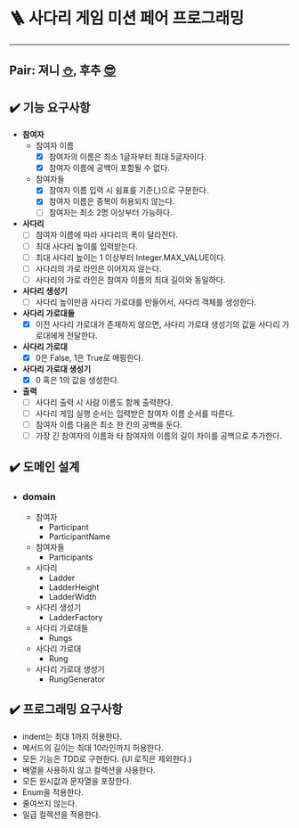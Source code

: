 # 🪜 사다리 게임 미션 페어 프로그래밍

---

##  Pair: 져니 [⛄️](http://github.com/cl8d), 후추 [😎](https://github.com/Combi153)


## ✔️ 기능 요구사항
- **참여자**
  - 참여자 이름
    - [x] 참여자의 이름은 최소 1글자부터 최대 5글자이다.
    - [x] 참여자 이름에 공백이 포함될 수 없다.
  - 참여자들
    - [x] 참여자 이름 입력 시 쉼표를 기준(,)으로 구분한다.
    - [x] 참여자 이름은 중복이 허용되지 않는다.
    - [ ] 참여자는 최소 2명 이상부터 가능하다.
- **사다리**
  - [ ] 참여자 이름에 따라 사다리의 폭이 달라진다.
  - [ ] 최대 사다리 높이를 입력받는다.
  - [ ] 최대 사다리 높이는 1 이상부터 Integer.MAX_VALUE이다.
  - [ ] 사다리의 가로 라인은 이어지지 않는다.
  - [ ] 사다리의 가로 라인은 참여자 이름의 최대 길이와 동일하다. 
- **사다리 생성기**
  - [ ] 사다리 높이만큼 사다리 가로대를 만들어서, 사다리 객체를 생성한다.
- **사다리 가로대들**
  - [x] 이전 사다리 가로대가 존재하지 않으면, 사다리 가로대 생성기의 값을 사다리 가로대에게 전달한다.
- **사다리 가로대**
  - [x] 0은 False, 1은 True로 매핑한다.
- **사다리 가로대 생성기**
  - [x] 0 혹은 1의 값을 생성한다.
- **출력**
  - [ ] 사다리 출력 시 사람 이름도 함께 출력한다.
  - [ ] 사다리 게임 실행 순서는 입력받은 참여자 이름 순서를 따른다.
  - [ ] 참여자 이름 다음은 최소 한 칸의 공백을 둔다.
  - [ ] 가장 긴 참여자의 이름과 타 참여자의 이름의 길이 차이를 공백으로 추가한다.

## ✔️ 도메인 설계
- ### domain
  - 참여자
    - Participant 
    - ParticipantName
  - 참여자들
    - Participants
  - 사다리
    - Ladder 
    - LadderHeight
    - LadderWidth
  - 사다리 생성기
    - LadderFactory
  - 사다리 가로대들
    - Rungs
  - 사다리 가로대
    - Rung
  - 사다리 가로대 생성기
    - RungGenerator

## ✔️ 프로그래밍 요구사항
- indent는 최대 1까지 허용한다.
- 메서드의 길이는 최대 10라인까지 허용한다.
- 모든 기능은 TDD로 구현한다. (UI 로직은 제외한다.)
- 배열을 사용하지 않고 컬렉션을 사용한다.
- 모든 원시값과 문자열을 포장한다.
- Enum을 적용한다.
- 줄여쓰지 않는다.
- 일급 컬렉션을 적용한다.